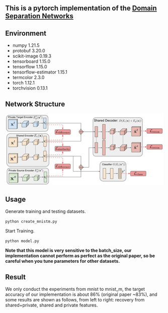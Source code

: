 ## This is a pytorch implementation of the [Domain Separation Networks](https://arxiv.org/abs/1608.06019)

## Environment
- numpy                1.21.5
- protobuf             3.20.0
- scikit-image         0.19.3
- tensorboard          1.15.0
- tensorflow           1.15.0
- tensorflow-estimator 1.15.1
- termcolor            2.3.0
- torch                1.12.1
- torchvision          0.13.1

## Network Structure

![model](./extra/model.jpg)

## Usage
Generate training and testing datasets.

`python create_mnistm.py`

Start Training.

`python model.py`

**Note that this model is very sensitive to the batch_size, our implementation cannot perform as perfect as the
original paper, so be careful when you tune parameters for other datasets.** 

## Result

We only conduct the experiments from mnist to mnist_m, the target accuracy of our implementation is about 86% (original
paper ~83%), and some results are shown as follows, from left to right: recovery from shared+private, shared and private
features.
